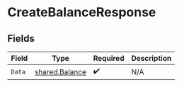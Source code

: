 # CreateBalanceResponse


## Fields

| Field                                                   | Type                                                    | Required                                                | Description                                             |
| ------------------------------------------------------- | ------------------------------------------------------- | ------------------------------------------------------- | ------------------------------------------------------- |
| `Data`                                                  | [shared.Balance](../../../pkg/models/shared/balance.md) | :heavy_check_mark:                                      | N/A                                                     |